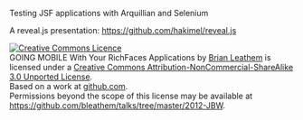 Testing JSF applications with Arquillian and Selenium

A reveal.js presentation: https://github.com/hakimel/reveal.js

<a rel="license" href="http://creativecommons.org/licenses/by-nc-sa/3.0/"><img alt="Creative Commons Licence" style="border-width:0" src="http://i.creativecommons.org/l/by-nc-sa/3.0/88x31.png" /></a><br /><span xmlns:dct="http://purl.org/dc/terms/" property="dct:title">GOING MOBILE With Your RichFaces Applications</span> by <a xmlns:cc="http://creativecommons.org/ns#" href="www.bleathem.ca/talks/2012-JBW/richfaces-mobile.html" property="cc:attributionName" rel="cc:attributionURL">Brian Leathem</a> is licensed under a <a rel="license" href="http://creativecommons.org/licenses/by-nc-sa/3.0/">Creative Commons Attribution-NonCommercial-ShareAlike 3.0 Unported License</a>.<br />Based on a work at <a xmlns:dct="http://purl.org/dc/terms/" href="https://github.com/bleathem/talks/tree/master/2012-JBW" rel="dct:source">github.com</a>.<br />Permissions beyond the scope of this license may be available at <a xmlns:cc="http://creativecommons.org/ns#" href="https://github.com/bleathem/talks/tree/master/2012-JBW" rel="cc:morePermissions">https://github.com/bleathem/talks/tree/master/2012-JBW</a>.